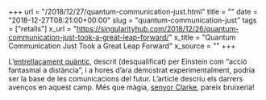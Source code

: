 +++
url = "/2018/12/27/quantum-communication-just.html"
title = ""
date = "2018-12-27T08:21:00+00:00"
slug = "quantum-communication-just"
tags = ["retalls"]
x_url = "https://singularityhub.com/2018/12/26/quantum-communication-just-took-a-great-leap-forward/"
x_title = "Quantum Communication Just Took a Great Leap Forward"
x_source = ""
+++


L’[entrellaçament quàntic](https://ca.wikipedia.org/wiki/Entrellaçament_quàntic), descrit (desqualificat) per Einstein com “acció fantasmal a distància”, i a hores d’ara demostrat experimentalment, podria ser la base de les comunicacions del futur. L’article descriu els darrers avenços en aquest camp. Més que màgia, [senyor Clarke](https://ca.wikipedia.org/wiki/Lleis_de_Clarke), pareix bruixeria!
